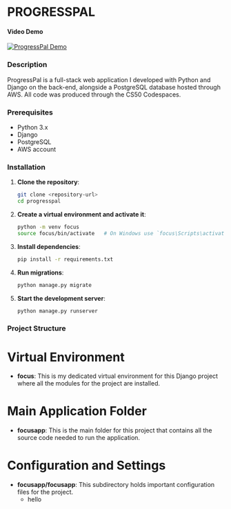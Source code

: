 # PROGRESSPAL

#### Video Demo
[![ProgressPal Demo](https://img.youtube.com/vi/k3J9H_JxUsM/0.jpg)](https://youtu.be/k3J9H_JxUsM)

### Description
ProgressPal is a full-stack web application I developed with Python and Django on the back-end, alongside a PostgreSQL database hosted through AWS. All code was produced through the CS50 Codespaces.

### Prerequisites
- Python 3.x
- Django
- PostgreSQL
- AWS account

### Installation
1. **Clone the repository**:
   ```bash
   git clone <repository-url>
   cd progresspal
   ```
2. **Create a virtual environment and activate it**:
   ```bash
   python -m venv focus
   source focus/bin/activate   # On Windows use `focus\Scripts\activate`
   ```
3. **Install dependencies**:
   ```bash
   pip install -r requirements.txt
   ```
4. **Run migrations**:
   ```bash
   python manage.py migrate
   ```
5. **Start the development server**:
   ```bash
   python manage.py runserver
   ```

### Project Structure
# Virtual Environment
- **focus**: This is my dedicated virtual environment for this Django project where all the modules for the project are installed.
# Main Application Folder
- **focusapp**: This is the main folder for this project that contains all the source code needed to run the application.
# Configuration and Settings
- **focusapp/focusapp**: This subdirectory holds important configuration files for the project.
  + hello
